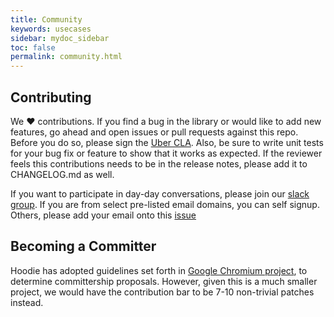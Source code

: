 ```yaml
---
title: Community
keywords: usecases
sidebar: mydoc_sidebar
toc: false
permalink: community.html
---
```


## Contributing
We :heart: contributions. If you find a bug in the library or would like to add new features, go ahead and open
issues or pull requests against this repo. Before you do so, please sign the
[Uber CLA](https://docs.google.com/a/uber.com/forms/d/1pAwS_-dA1KhPlfxzYLBqK6rsSWwRwH95OCCZrcsY5rk/viewform).
Also, be sure to write unit tests for your bug fix or feature to show that it works as expected.
If the reviewer feels this contributions needs to be in the release notes, please add it to CHANGELOG.md as well.

If you want to participate in day-day conversations, please join our [slack group](https://hoodielib.slack.com/x-147852474016-157730502112/signup).
If you are from select pre-listed email domains, you can self signup. Others, please add your email onto this [issue](https://github.com/uber/hoodie/issues/143)

## Becoming a Committer 

Hoodie has adopted guidelines set forth in [Google Chromium project](https://www.chromium.org/getting-involved/become-a-committer), to determine committership proposals. However, given this is a much smaller project, we would have the contribution bar to be 7-10 non-trivial patches instead. 
